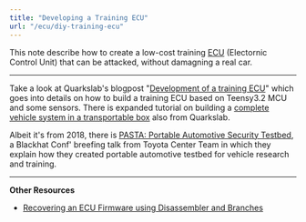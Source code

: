 ```yaml
---
title: "Developing a Training ECU"
url: "/ecu/diy-training-ecu"
---
```


This note describe how to create a low-cost training [ECU](/ecu-foundation) (Electornic Control Unit) that can be attacked, without damagning a real car.

---

Take a look at Quarkslab's blogpost "[Development of a training ECU](https://blog.quarkslab.com/development-of-a-training-ecu.html)" which goes into details on how to build a training ECU based on Teensy3.2 MCU and some sensors. There is expanded tutorial on building a [complete vehicle system in a transportable box](https://blog.quarkslab.com/how-i-built-a-car-in-a-box.html) also from Quarkslab.

Albeit it's from 2018, there is [PASTA: Portable Automotive Security Testbed](https://www.blackhat.com/eu-18/briefings/schedule/#pasta-portable-automotive-security-testbed-with-adaptability-13204), a Blackhat Conf' breefing talk from Toyota Center Team in which they explain how they created portable automotive testbed for vehicle research and training.

---

**Other Resources**  
* [Recovering an ECU Firmware using Disassembler and Branches](https://blog.quarkslab.com/recovering-an-ecu-firmware-using-disassembler-and-branches.html)
